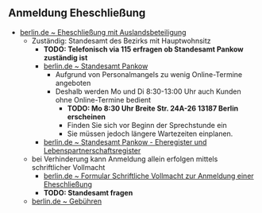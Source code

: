 ## Anmeldung Eheschließung

- [berlin.de ~ Eheschließung mit Auslandsbeteiligung](https://service.berlin.de/dienstleistung/318962/)
  - Zuständig: Standesamt des Bezirks mit Hauptwohnsitz
    - **TODO: Telefonisch via 115 erfragen ob Standesamt Pankow zuständig ist** 
    - [berlin.de ~ Standesamt Pankow](https://service.berlin.de/dienstleistung/318962/standort/326147/)
      - Aufgrund von Personalmangels zu wenig Online-Termine angeboten
      - Deshalb werden Mo und Di 8:30-13:00 Uhr auch Kunden ohne Online-Termine bedient
        - **TODO: Mo 8:30 Uhr Breite Str. 24A-26 13187 Berlin erscheinen**
        - Finden Sie sich vor Beginn der Sprechstunde ein
        - Sie müssen jedoch längere Wartezeiten einplanen.
    - [berlin.de ~ Standesamt Pankow - Eheregister und Lebenspartnerschaftsregister](https://service.berlin.de/dienstleistung/318962/standort/122913/)
  - bei Verhinderung kann Anmeldung allein erfolgen mittels schriftlicher Vollmacht
    - [berlin.de ~ Formular Schriftliche Vollmacht zur Anmeldung einer Eheschließung](https://www.berlin.de/ba-tempelhof-schoeneberg/politik-und-verwaltung/aemter/amt-fuer-buergerdienste/standesamt/vollmacht_anmeldung_eheschliessung_standesamt.pdf)
    - **TODO: Standesamt fragen**
  - [berlin.de ~ Gebühren](https://service.berlin.de/dienstleistung/318962/)

